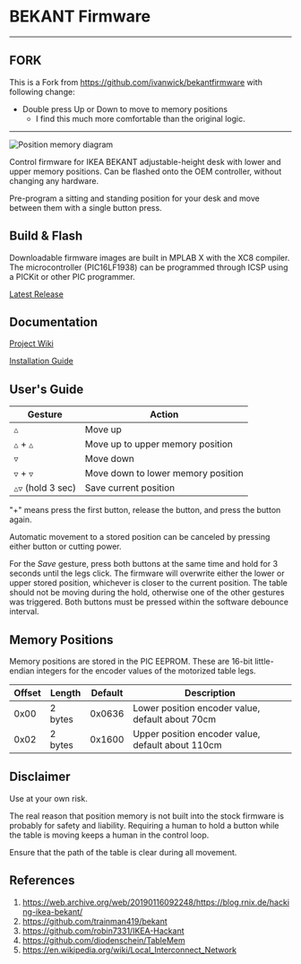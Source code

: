 # BEKANT Firmware

----
## FORK
This is a Fork from https://github.com/ivanwick/bekantfirmware with following change:
- Double press Up or Down to move to memory positions
    - I find this much more comfortable than the original logic.

----

![Position memory diagram](https://github.com/diesteinhose/bekantfirmware/desk_diagram_double.svg)

Control firmware for IKEA BEKANT adjustable-height desk with lower and upper memory positions. Can be flashed onto the OEM controller, without changing any hardware.

Pre-program a sitting and standing position for your desk and move between them with a single button press.

## Build & Flash

Downloadable firmware images are built in MPLAB X with the XC8 compiler. The microcontroller (PIC16LF1938) can be programmed through ICSP using a PICKit or other PIC programmer.

[Latest Release](https://github.com/ivanwick/bekantfirmware/releases/latest)

## Documentation

[Project Wiki](https://github.com/ivanwick/bekantfirmware/wiki/)

[Installation Guide](https://github.com/ivanwick/bekantfirmware/wiki/Installation-Guide)

## User's Guide

| Gesture | Action |
| ------- | ------ |
| <kbd>△</kbd> | Move up  |
| <kbd>△</kbd> + <kbd>△</kbd> | Move up to upper memory position  |
| <kbd>▽</kbd> | Move down |
| <kbd>▽</kbd> + <kbd>▽</kbd> | Move down to lower memory position  |
| <kbd>△</kbd><kbd>▽</kbd> (hold 3 sec) | Save current position |

"+" means press the first button, release the button, and press the button again.

Automatic movement to a stored position can be canceled by pressing either button or cutting power.

For the *Save* gesture, press both buttons at the same time and hold for 3 seconds until the legs click. The firmware will overwrite either the lower or upper stored position, whichever is closer to the current position. The table should not be moving during the hold, otherwise one of the other gestures was triggered. Both buttons must be pressed within the software debounce interval.

## Memory Positions

Memory positions are stored in the PIC EEPROM. These are 16-bit little-endian integers for the encoder values of the motorized table legs.

| Offset | Length | Default | Description |
| ------ | ------ | ------- | ----------- |
| 0x00   | 2 bytes | 0x0636 | Lower position encoder value, default about 70cm |
| 0x02   | 2 bytes | 0x1600 | Upper position encoder value, default about 110cm |

## Disclaimer

Use at your own risk.

The real reason that position memory is not built into the stock firmware is probably for safety and liability. Requiring a human to hold a button while the table is moving keeps a human in the control loop.

Ensure that the path of the table is clear during all movement.

## References
 1. <a name="1">https://web.archive.org/web/20190116092248/https://blog.rnix.de/hacking-ikea-bekant/</a>
 2. <a name="2">https://github.com/trainman419/bekant</a>
 3. <a name="3">https://github.com/robin7331/IKEA-Hackant</a>
 4. <a name="4">https://github.com/diodenschein/TableMem</a>
 5. <a name="5">https://en.wikipedia.org/wiki/Local_Interconnect_Network</a>
